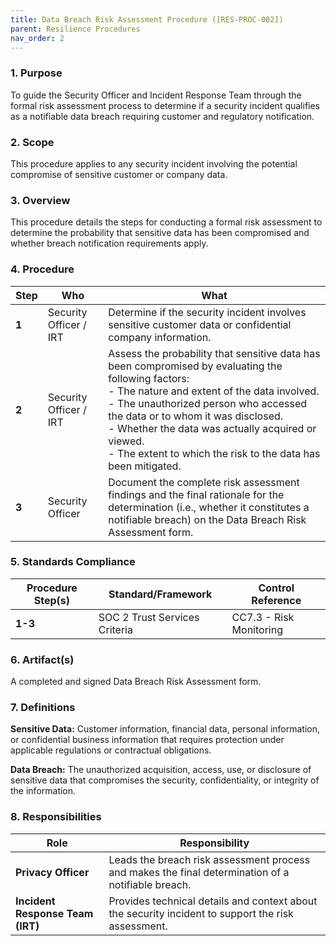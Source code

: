 ```yaml
---
title: Data Breach Risk Assessment Procedure ([RES-PROC-002])
parent: Resilience Procedures
nav_order: 2
---
```

### 1. Purpose

To guide the Security Officer and Incident Response Team through the formal risk assessment process to determine if a security incident qualifies as a notifiable data breach requiring customer and regulatory notification.

### 2. Scope

This procedure applies to any security incident involving the potential compromise of sensitive customer or company data.

### 3. Overview

This procedure details the steps for conducting a formal risk assessment to determine the probability that sensitive data has been compromised and whether breach notification requirements apply.

### 4. Procedure

| **Step** | **Who**                      | **What**                                                                                                                                                                                                                         |
| -------- | ---------------------------- | -------------------------------------------------------------------------------------------------------------------------------------------------------------------------------------------------------------------------------- |
| **1**    | Security Officer / IRT        | Determine if the security incident involves sensitive customer data or confidential company information.                                                                                                   |
| **2**    | Security Officer / IRT        | Assess the probability that sensitive data has been compromised by evaluating the following factors: <br> - The nature and extent of the data involved. <br> - The unauthorized person who accessed the data or to whom it was disclosed. <br> - Whether the data was actually acquired or viewed. <br> - The extent to which the risk to the data has been mitigated. |
| **3**    | Security Officer              | Document the complete risk assessment findings and the final rationale for the determination (i.e., whether it constitutes a notifiable breach) on the Data Breach Risk Assessment form.                                            |

### 5. Standards Compliance

| **Procedure Step(s)** | **Standard/Framework**        | **Control Reference**     |
| --------------------- | ----------------------------- | ------------------------- |
| **1-3**               | SOC 2 Trust Services Criteria| CC7.3 - Risk Monitoring      |

### 6. Artifact(s)

A completed and signed Data Breach Risk Assessment form.

### 7. Definitions

**Sensitive Data:** Customer information, financial data, personal information, or confidential business information that requires protection under applicable regulations or contractual obligations.

**Data Breach:** The unauthorized acquisition, access, use, or disclosure of sensitive data that compromises the security, confidentiality, or integrity of the information.

### 8. Responsibilities

| **Role**            | **Responsibility**                                                                                             |
| ------------------- | -------------------------------------------------------------------------------------------------------------- |
| **Privacy Officer** | Leads the breach risk assessment process and makes the final determination of a notifiable breach.             |
| **Incident Response Team (IRT)** | Provides technical details and context about the security incident to support the risk assessment. |
